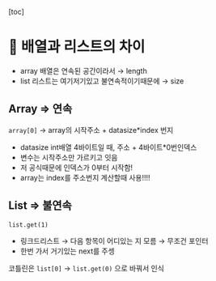 [toc]



# 📌 배열과 리스트의 차이

- array 배열은 연속된 공간이라서 → length
- list 리스트는 여기저기있고 불연속적이기때문에 → size

## Array => 연속

`array[0]` → array의 시작주소 + datasize*index 번지

- datasize int배열 4바이트일 때, 주소 + 4바이트*0번인덱스 
- 변수는 시작주소만 가르키고 잇음
- 저 공식때문에 인덱스가 0부터 시작함!
- array는 index를 주소번지 계산할때 사용!!!!

## List => 불연속

`list.get(1)`

- 링크드리스트 → 다음 항목이 어디있는 지 모름 → 무조건 포인터
- 한번 가서 거기있는 next를 주셍

코틀린은 `list[0]` → `list.get(0)` 으로 바꿔서 인식





